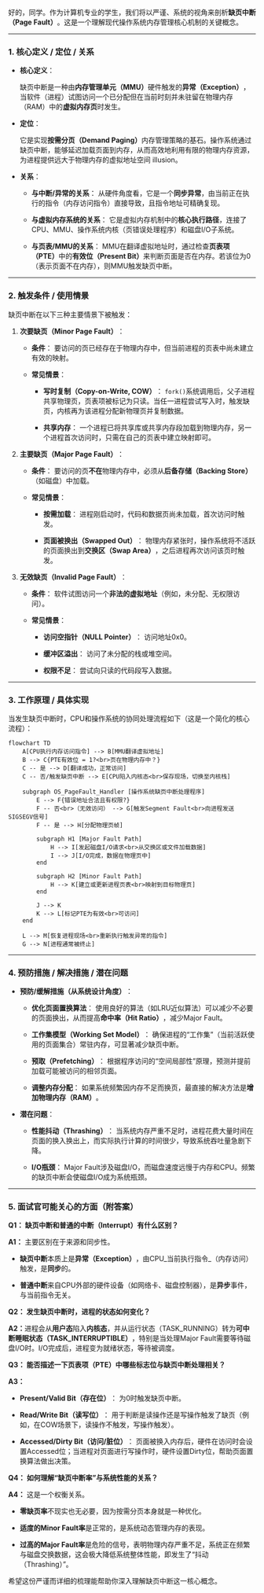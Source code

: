 好的，同学。作为计算机专业的学生，我们将以严谨、系统的视角来剖析 ​**缺页中断（Page Fault）​**​ 。这是一个理解现代操作系统内存管理核心机制的关键概念。

---

### 1. 核心定义 / 定位 / 关系

- ​**核心定义**​：
    
    缺页中断是一种由**内存管理单元（MMU）​**​ 硬件触发的**异常（Exception）​**，当软件（进程）试图访问一个已分配但在当前时刻并未驻留在物理内存（RAM）中的**虚拟内存页**时发生。
    
- ​**定位**​：
    
    它是实现**按需分页（Demand Paging）​**​ 内存管理策略的基石。操作系统通过缺页中断，能够延迟加载页面到内存，从而高效地利用有限的物理内存资源，为进程提供远大于物理内存的虚拟地址空间 illusion。
    
- ​**关系**​：
    
    - ​**与中断/异常的关系**​： 从硬件角度看，它是一个**同步异常**，由当前正在执行的指令（内存访问指令）直接导致，且指令地址可精确复现。
        
    - ​**与虚拟内存系统的关系**​： 它是虚拟内存机制中的**核心执行路径**，连接了CPU、MMU、操作系统内核（页错误处理程序）和磁盘I/O子系统。
        
    - ​**与页表/MMU的关系**​： MMU在翻译虚拟地址时，通过检查**页表项（PTE）​**​ 中的**有效位（Present Bit）​**​ 来判断页面是否在内存。若该位为0（表示页面不在内存），则MMU触发缺页中断。
        
    

---

### 2. 触发条件 / 使用情景

缺页中断在以下三种主要情景下被触发：

1. ​**次要缺页（Minor Page Fault）​**​：
    
    - ​**条件**​： 要访问的页已经存在于物理内存中，但当前进程的页表中尚未建立有效的映射。
        
    - ​**常见情景**​：
        
        - ​**写时复制（Copy-on-Write, COW）​**​： `fork()`系统调用后，父子进程共享物理页，页表项被标记为只读。当任一进程尝试写入时，触发缺页，内核再为该进程分配新物理页并复制数据。
            
        - ​**共享内存**​： 一个进程已将共享库或共享内存段加载到物理内存，另一个进程首次访问时，只需在自己的页表中建立映射即可。
            
        
    
2. ​**主要缺页（Major Page Fault）​**​：
    
    - ​**条件**​： 要访问的页**不在**物理内存中，必须从**后备存储（Backing Store）​**​（如磁盘）中加载。
        
    - ​**常见情景**​：
        
        - ​**按需加载**​： 进程刚启动时，代码和数据页尚未加载，首次访问时触发。
            
        - ​**页面被换出（Swapped Out）​**​： 物理内存紧张时，操作系统将不活跃的页面换出到**交换区（Swap Area）​**，之后进程再次访问该页时触发。
            
        
    
3. ​**无效缺页（Invalid Page Fault）​**​：
    
    - ​**条件**​： 软件试图访问一个**非法的虚拟地址**​（例如，未分配、无权限访问）。
        
    - ​**常见情景**​：
        
        - ​**访问空指针（NULL Pointer）​**​： 访问地址0x0。
            
        - ​**缓冲区溢出**​： 访问了未分配的栈或堆空间。
            
        - ​**权限不足**​： 尝试向只读的代码段写入数据。
            
        
    

---

### 3. 工作原理 / 具体实现

当发生缺页中断时，CPU和操作系统的协同处理流程如下（这是一个简化的核心流程）：

```
flowchart TD
    A[CPU执行内存访问指令] --> B[MMU翻译虚拟地址]
    B --> C{PTE有效位 = 1?<br>页在物理内存中？}
    C -- 是 --> D[翻译成功，正常访问]
    C -- 否/触发缺页中断 --> E[CPU陷入内核态<br>保存现场，切换至内核栈]

    subgraph OS_PageFault_Handler [操作系统缺页中断处理程序]
        E --> F{错误地址合法且有权限?}
        F -- 否<br>（无效访问） --> G[触发Segment Fault<br>向进程发送SIGSEGV信号]
        F -- 是 --> H[分配物理页帧]
        
        subgraph H1 [Major Fault Path]
            H --> I[发起磁盘I/O请求<br>从交换区或文件加载数据]
            I --> J[I/O完成，数据在物理页中]
        end

        subgraph H2 [Minor Fault Path]
            H --> K[建立或更新进程页表<br>映射到目标物理页]
        end

        J --> K
        K --> L[标记PTE为有效<br>可访问]
    end

    L --> M[恢复进程现场<br>重新执行触发异常的指令]
    G --> N[进程通常被终止]
```

---

### 4. 预防措施 / 解决措施 / 潜在问题

- ​**预防/缓解措施（从系统设计角度）​**​：
    
    - ​**优化页面置换算法**​： 使用良好的算法（如LRU近似算法）可以减少不必要的页面换出，从而提高**命中率（Hit Ratio）​**，减少Major Fault。
        
    - ​**工作集模型（Working Set Model）​**​： 确保进程的“工作集”（当前活跃使用的页面集合）常驻内存，可显著减少缺页中断。
        
    - ​**预取（Prefetching）​**​： 根据程序访问的“空间局部性”原理，预测并提前加载可能被访问的相邻页面。
        
    - ​**调整内存分配**​： 如果系统频繁因内存不足而换页，最直接的解决方法是**增加物理内存（RAM）​**。
        
    
- ​**潜在问题**​：
    
    - ​**性能抖动（Thrashing）​**​： 当系统内存严重不足时，进程花费大量时间在页面的换入换出上，而实际执行计算的时间很少，导致系统吞吐量急剧下降。
        
    - ​**I/O瓶颈**​： Major Fault涉及磁盘I/O，而磁盘速度远慢于内存和CPU。频繁的缺页中断会使磁盘I/O成为系统瓶颈。
        
    

---

### 5. 面试官可能关心的方面（附答案）

​**Q1： 缺页中断和普通的中断（Interrupt）有什么区别？​**​

​**A1：​**​ 主要区别在于来源和同步性。

- ​**缺页中断**本质上是**异常（Exception）​**，由CPU_当前执行指令_（内存访问）触发，是**同步**的。
    
- ​**普通中断**来自CPU外部的硬件设备（如网络卡、磁盘控制器），是**异步**事件，与当前指令无关。
    

​**Q2： 发生缺页中断时，进程的状态如何变化？​**​

​**A2：​**​ 进程会从**用户态**陷入**内核态**，并从运行状态（TASK_RUNNING）转为**可中断睡眠状态（TASK_INTERRUPTIBLE）​**，特别是当处理Major Fault需要等待磁盘I/O时。I/O完成后，进程变为就绪状态，等待被调度。

​**Q3： 能否描述一下页表项（PTE）中哪些标志位与缺页中断处理相关？​**​

​**A3：​**​

- ​**Present/Valid Bit（存在位）​**​： 为0时触发缺页中断。
    
- ​**Read/Write Bit（读写位）​**​： 用于判断是读操作还是写操作触发了缺页（例如，在COW场景下，读操作不触发，写操作触发）。
    
- ​**Accessed/Dirty Bit（访问/脏位）​**​： 页面被换入内存后，硬件在访问时会设置Accessed位；当进程对页面进行写操作时，硬件设置Dirty位，帮助页面置换算法做出决策。
    

​**Q4： 如何理解“缺页中断率”与系统性能的关系？​**​

​**A4：​**​ 这是一个权衡关系。

- ​**零缺页率**不现实也无必要，因为按需分页本身就是一种优化。
    
- ​**适度的Minor Fault率**是正常的，是系统动态管理内存的表现。
    
- ​**过高的Major Fault率**是危险的信号，表明物理内存严重不足，系统正在频繁与磁盘交换数据，这会极大降低系统整体性能，即发生了“抖动（Thrashing）”。
    

希望这份严谨而详细的梳理能帮助你深入理解缺页中断这一核心概念。